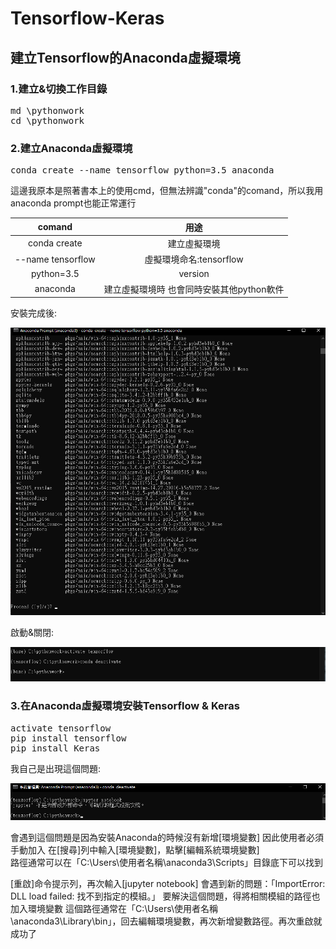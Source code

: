 # Tensorflow-Keras

## 建立Tensorflow的Anaconda虛擬環境  

### 1.建立&切換工作目錄  

<pre>
md \pythonwork
cd \pythonwork
</code></pre>

### 2.建立Anaconda虛擬環境  

<pre>
conda create --name tensorflow python=3.5 anaconda
</code></pre>
這邊我原本是照著書本上的使用cmd，但無法辨識"conda"的comand，所以我用anaconda prompt也能正常運行

|  comand   | 用途  |
|  :----:  | :----:  |
|  conda create  | 建立虛擬環境  |
| --name tensorflow  | 虛擬環境命名:tensorflow |
| python=3.5  | version |
| anaconda  | 建立虛擬環境時 也會同時安裝其他python軟件 |

安裝完成後:  

![註解1](/images/1.png "1")

啟動&關閉:  

![註解2](/images/2.png "2")

### 3.在Anaconda虛擬環境安裝Tensorflow & Keras  

<pre>
activate tensorflow
pip install tensorflow
pip install Keras
</code></pre>

我自己是出現這個問題:

![註解3](/images/3.png "3")

會遇到這個問題是因為安裝Anaconda的時候沒有新增[環境變數]
因此使用者必須手動加入
在[搜尋]列中輸入[環境變數]，點擊[編輯系統環境變數]  
路徑通常可以在「C:\Users\使用者名稱\anaconda3\Scripts」目錄底下可以找到  

[重啟]命令提示列，再次輸入[jupyter notebook]
會遇到新的問題：「ImportError: DLL load failed: 找不到指定的模組。」
要解決這個問題，得將相關模組的路徑也加入環境變數
這個路徑通常在「C:\Users\使用者名稱\anaconda3\Library\bin」，回去編輯環境變數，再次新增變數路徑。再次重啟就成功了